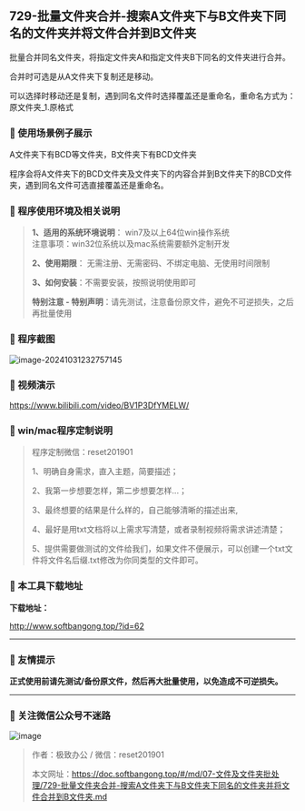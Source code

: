 ## 729-批量文件夹合并-搜索A文件夹下与B文件夹下同名的文件夹并将文件合并到B文件夹

批量合并同名文件夹，将指定文件夹A和指定文件夹B下同名的文件夹进行合并。



合并时可选是从A文件夹下复制还是移动。

可以选择时移动还是复制，遇到同名文件时选择覆盖还是重命名，重命名方式为：原文件夹_1.原格式

### 📑 使用场景例子展示
A文件夹下有BCD等文件夹，B文件夹下有BCD文件夹

程序会将A文件夹下的BCD文件夹及文件夹下的内容合并到B文件夹下的BCD文件夹，遇到同名文件可选直接覆盖还是重命名。

### 📑 程序使用环境及相关说明

> **1、适用的系统环境说明**： win7及以上64位win操作系统  
> 注意事项：win32位系统以及mac系统需要额外定制开发  
>
> **2、使用期限**： 无需注册、无需密码、不绑定电脑、无使用时间限制  
>
> **3、如何安装**：不需要安装，按照说明使用即可  
>
> **特别注意 - 特别声明**：请先测试，注意备份原文件，避免不可逆损失，之后再批量使用

### 📑 程序截图
![image-20241031232757145](https://s2.loli.net/2024/11/01/p2DjVzW7iTdaE63.png) 

### 📑 视频演示

https://www.bilibili.com/video/BV1P3DfYMELW/

### 📑 win/mac程序定制说明

> 程序定制微信：reset201901  
>
> 1、明确自身需求，直入主题，简要描述；
>
> 2、我第一步想要怎样，第二步想要怎样...； 
>
> 3、最终想要的结果是什么样的，自己能够清晰的描述出来,  
>
> 4、最好是用txt文档将以上需求写清楚，或者录制视频将需求讲述清楚；  
>
> 5、提供需要做测试的文件给我们，如果文件不便展示，可以创建一个txt文件将文件名后缀.txt修改为你同类型的文件即可。  

### 📑 本工具下载地址

**下载地址：**

http://www.softbangong.top/?id=62

------

### 📑 友情提示

**正式使用前请先测试/备份原文件，然后再大批量使用，以免造成不可逆损失。**

------

### 📑 关注微信公众号不迷路

![image](https://s2.loli.net/2024/11/02/tK9T7jxLcuv5rUk.png)

> 作者：极致办公  /  微信：reset201901
>
> 本文网址：https://doc.softbangong.top/#/md/07-文件及文件夹批处理/729-批量文件夹合并-搜索A文件夹下与B文件夹下同名的文件夹并将文件合并到B文件夹.md